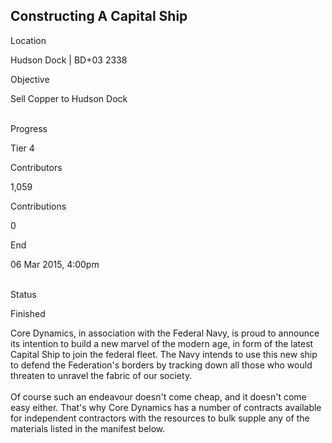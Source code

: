 ## Constructing A Capital Ship

Location

Hudson Dock \| BD+03 2338

Objective

Sell Copper to Hudson Dock

\
Progress

Tier 4

Contributors

1,059

Contributions

0

End

06 Mar 2015, 4:00pm

\
Status

Finished

Core Dynamics, in association with the Federal Navy, is proud to
announce its intention to build a new marvel of the modern age, in form
of the latest Capital Ship to join the federal fleet. The Navy intends
to use this new ship to defend the Federation\'s borders by tracking
down all those who would threaten to unravel the fabric of our society.\
\
Of course such an endeavour doesn\'t come cheap, and it doesn\'t come
easy either. That\'s why Core Dynamics has a number of contracts
available for independent contractors with the resources to bulk supple
any of the materials listed in the manifest below.
